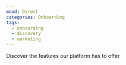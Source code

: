 ```yaml
---
mood: Direct
categories: Onboarding
tags:
  - onboarding
  - discovery
  - marketing
---
```

Discover the features our platform has to offer